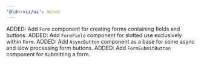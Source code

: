 ```yaml
---
'@ldn-viz/ui': minor
---
```


ADDED: Add `Form` component for creating forms containing fields and buttons.
ADDED: Add `FormField` component for slotted use exclusively within `Form`.
ADDED: Add `AsyncButton` component as a base for some async and slow processing form buttons.
ADDED: Add `FormSubmitButton` component for submitting a form.
